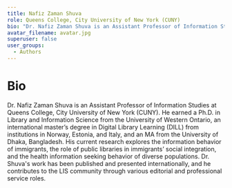 ```yaml
---
title: Nafiz Zaman Shuva
role: Queens College, City University of New York (CUNY)
bio: "Dr. Nafiz Zaman Shuva is an Assistant Professor of Information Studies at Queens College, City University of New York (CUNY). He earned a Ph.D. in Library and Information Science from the University of Western Ontario, an international master’s degree in Digital Library Learning (DILL) from institutions in Norway, Estonia, and Italy, and an MA from the University of Dhaka, Bangladesh. His current research explores the information behavior of immigrants, the role of public libraries in immigrants’ social integration, and the health information seeking behavior of diverse populations. Dr. Shuva's work has been published and presented internationally, and he contributes to the LIS community through various editorial and professional service roles."
avatar_filename: avatar.jpg
superuser: false
user_groups:
  - Authors
---
```


# Bio
Dr. Nafiz Zaman Shuva is an Assistant Professor of Information Studies at Queens College, City University of New York (CUNY). He earned a Ph.D. in Library and Information Science from the University of Western Ontario, an international master’s degree in Digital Library Learning (DILL) from institutions in Norway, Estonia, and Italy, and an MA from the University of Dhaka, Bangladesh. His current research explores the information behavior of immigrants, the role of public libraries in immigrants’ social integration, and the health information seeking behavior of diverse populations. Dr. Shuva's work has been published and presented internationally, and he contributes to the LIS community through various editorial and professional service roles.


